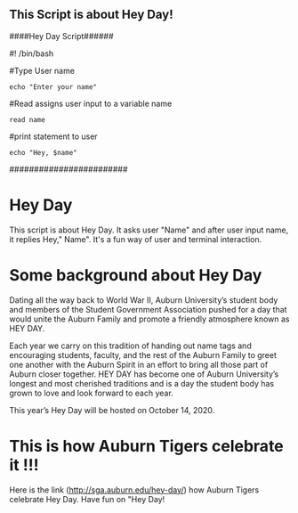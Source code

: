 

## This Script is about Hey Day!
####Hey Day Script######

#! /bin/bash

#Type User name

`echo "Enter your name"`

#Read assigns user input to a variable name

`read name` 

#print statement to user

`echo "Hey, $name"`

########################

# Hey Day  

This script is about Hey Day. It asks user "Name" and after user input name, it replies Hey," Name". It's a fun way of user and terminal interaction. 

# Some background about Hey Day
Dating all the way back to World War II, Auburn University’s student body and members of the Student Government Association pushed for a day that would unite the Auburn Family and promote a friendly atmosphere known as HEY DAY.

Each year we carry on this tradition of handing out name tags and encouraging students, faculty, and the rest of the Auburn Family to greet one another with the Auburn Spirit in an effort to bring all those part of Auburn closer together. HEY DAY has become one of Auburn University’s longest and most cherished traditions and is a day the student body has grown to love and look forward to each year.

This year’s Hey Day will be hosted on October 14, 2020.

# This is how Auburn Tigers celebrate it !!!
Here is the link (http://sga.auburn.edu/hey-day/) how Auburn Tigers celebrate Hey Day.
Have fun on "Hey Day!
